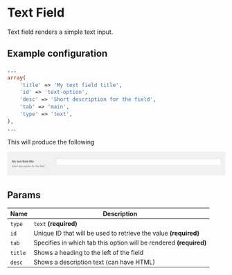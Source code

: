 # Text Field

Text field renders a simple text input.
 
## Example configuration

```php
...
array(
    'title' => 'My text field title',
    'id' => 'text-option',
    'desc' => 'Short description for the field',
    'tab' => 'main',
    'type' => 'text',
),
...
```

This will produce the following

![gras](../assets/text.jpg)

## Params

| Name | Description |
| --- | --- |
| `type` | `text` **(required)**
| `id` | Unique ID that will be used to retrieve the value **(required)**
| `tab` | Specifies in which tab this option will be rendered **(required)**
| `title` | Shows a heading to the left of the field
| `desc` | Shows a description text (can have HTML)